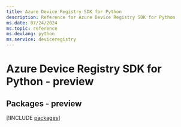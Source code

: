 ```yaml
---
title: Azure Device Registry SDK for Python
description: Reference for Azure Device Registry SDK for Python
ms.date: 07/24/2024
ms.topic: reference
ms.devlang: python
ms.service: deviceregistry
---
```

# Azure Device Registry SDK for Python - preview
## Packages - preview
[!INCLUDE [packages](device-registry-index.md)]